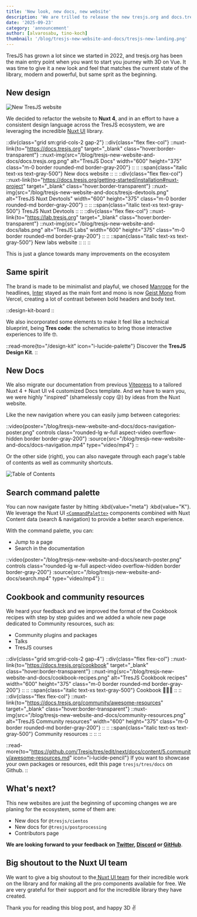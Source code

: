 ```yaml
---
title: 'New look, new docs, new website'
description: 'We are trilled to release the new tresjs.org and docs.tresjs.org, powered by Nuxt UI.'
date: '2025-09-23'
category: 'announcement'
author: [alvarosabu, tino-koch]
thumbnail: '/blog/tresjs-new-website-and-docs/tresjs-new-landing.png'
---
```


TresJS has grown a lot since we started in 2022, and tresjs.org has been the main entry point when you want to start you journey with 3D on Vue. It was time to give it a new look and feel that matches the current state of the library, modern and powerful, but same sprit as the beginning.

## New design

![New TresJS website](/blog/tresjs-new-website-and-docs/tresjs-new-landing.png)

We decided to refactor the website to **Nuxt 4**, and in an effort to have a consistent design language across the TresJS ecosystem, we are leveraging the incredible [Nuxt UI](https://ui.nuxt.com/)
 library.

::div{class="grid sm:grid-cols-2 gap-2"}
  ::div{class="flex flex-col"}
    ::nuxt-link{to="https://docs.tresjs.org" target="_blank" class="hover:border-transparent"}
      ::nuxt-img{src="/blog/tresjs-new-website-and-docs/docs.tresjs.org.png" alt="TresJS Docs" width="600" height="375" class="m-0 border rounded-md border-gray-200"}
      ::
    ::
    ::span{class="italic text-xs text-gray-500"}
      New docs website
    ::
  ::
  ::div{class="flex flex-col"}
    ::nuxt-link{to="https://docs.tresjs.org/getting-started/installation#nuxt-project" target="_blank" class="hover:border-transparent"}
      ::nuxt-img{src="/blog/tresjs-new-website-and-docs/tresjs-devtools.png" alt="TresJS Nuxt Devtools" width="600" height="375" class="m-0 border rounded-md border-gray-200"}
      ::
    ::
    ::span{class="italic text-xs text-gray-500"}
      TresJS Nuxt Devtools
    ::
  ::
  ::div{class="flex flex-col"}
    ::nuxt-link{to="https://lab.tresjs.org" target="_blank" class="hover:border-transparent"}
      ::nuxt-img{src="/blog/tresjs-new-website-and-docs/labs.png" alt="TresJS Labs" width="600" height="375" class="m-0 border rounded-md border-gray-200"}
      ::
    ::
    ::span{class="italic text-xs text-gray-500"}
      New labs website
    ::
  ::
::

This is just a glance towards many improvements on the ecosystem

## Same spirit

The brand is made to be minimalist and playful, we chosed [Manrope](https://fonts.google.com/specimen/Manrope) for the headlines, [Inter](https://fonts.google.com/specimen/Inter) stayed as the main font and mono is now [Geist Mono](https://vercel.com/font) from Vercel, creating a lot of contrast between bold headers and body text.

::design-kit-board
::

We also incorporated some elements to make it feel like a technical blueprint, being **Tres code**: the schematics to bring those interactive experiences to life 🤓.

::read-more{to="/design-kit" icon="i-lucide-palette"}
Discover the **TresJS Design Kit**.
::

## New Docs

We also migrate our documentation from previous [Vitepress](https://vitepress.dev/) to a tailored Nuxt 4 + Nuxt UI v4 customized Docs template. And we have to warn you, we were highly "inspired" (shamelessly copy 😜) by ideas from the Nuxt website.

Like the new navigation where you can easily jump between categories:

::video{poster="/blog/tresjs-new-website-and-docs/docs-navigation-poster.png" controls class="rounded-lg w-full aspect-video overflow-hidden border border-gray-200"}
  :source{src="/blog/tresjs-new-website-and-docs/docs-navigation.mp4" type="video/mp4"}
::

Or the other side (right), you can also navegate through each page's table of contents as well as community shortcuts.

![Table of Contents](/blog/tresjs-new-website-and-docs/table-contents.png)

## Search command palette

You can now navigate faster by hitting :kbd{value="meta"} :kbd{value="K"}. We leverage the Nuxt UI [`<CommandPalette>`](https://ui.nuxt.com/components/command-palette) components combined with Nuxt Content data (search & navigation) to provide a better search experience.

With the command palette, you can:

- Jump to a page
- Search in the documentation

::video{poster="/blog/tresjs-new-website-and-docs/search-poster.png" controls class="rounded-lg w-full aspect-video overflow-hidden border border-gray-200"}
  :source{src="/blog/tresjs-new-website-and-docs/search.mp4" type="video/mp4"}
::

## Cookbook and community resources

We heard your feedback and we improved the format of the Cookbook recipes with step by step guides and we added a whole new page dedicated to Community resources, such as:

- Community plugins and packages
- Talks
- TresJS courses

::div{class="grid sm:grid-cols-2 gap-4"}
  ::div{class="flex flex-col"}
    ::nuxt-link{to="https://docs.tresjs.org/cookbook" target="_blank" class="hover:border-transparent"}
      ::nuxt-img{src="/blog/tresjs-new-website-and-docs/cookbook-recipes.png" alt="TresJS Cookbook recipes" width="600" height="375" class="m-0 border rounded-md border-gray-200"}
      ::
    ::
    ::span{class="italic text-xs text-gray-500"}
      Cookbook 🍳🧑‍🍳
    ::
  ::
  ::div{class="flex flex-col"}
    ::nuxt-link{to="https://docs.tresjs.org/community/awesome-resources" target="_blank" class="hover:border-transparent"}
      ::nuxt-img{src="/blog/tresjs-new-website-and-docs/community-resources.png" alt="TresJS Community resources" width="600" height="375" class="m-0 border rounded-md border-gray-200"}
      ::
    ::
    ::span{class="italic text-xs text-gray-500"}
      Community resources
    ::
  ::
::

::read-more{to="https://github.com/Tresjs/tres/edit/next/docs/content/5.community/awesome-resources.md" icon="i-lucide-pencil"}
If you want to showcase your own packages or resources, edit this page `tresjs/tres/docs` on Github.
::

## What's next?

This new websites are just the beginning of upcoming changes we are planing for the ecosystem, some of them are:
- New docs for `@tresjs/cientos`
- New docs for `@tresjs/postprocessing`
- Contributors page

**We are looking forward to your feedback on [Twitter](https://x.com/tresjs_dev), [Discord](https://discord.gg/WTpvaxr5) or [GitHub](https://github.com/tresjs/tresjs.org)**.


## Big shoutout to the Nuxt UI team

We want to give a big shoutout to the[ Nuxt UI team](https://nuxt.com/blog/nuxt-ui-v4) for their incredible work on the library and for making all the pro components available for free. We are very grateful for their support and for the incredible library they have created.

Thank you for reading this blog post, and happy 3D ✌️
